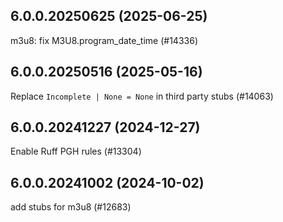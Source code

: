 ## 6.0.0.20250625 (2025-06-25)

m3u8: fix M3U8.program_date_time (#14336)

## 6.0.0.20250516 (2025-05-16)

Replace `Incomplete | None = None` in third party stubs (#14063)

## 6.0.0.20241227 (2024-12-27)

Enable Ruff PGH rules (#13304)

## 6.0.0.20241002 (2024-10-02)

add stubs for m3u8 (#12683)

